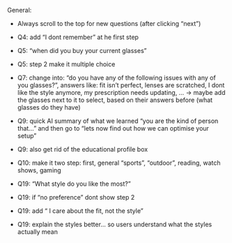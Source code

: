 General:
- Always scroll to the top for new questions (after clicking “next”)

- Q4: add “I dont remember” at he first step
- Q5: “when did you buy your current glasses”
- Q5: step 2 make it multiple choice
- Q7: change into: “do you have any of the following issues with any of you glasses?”, answers like: fit isn’t perfect, lenses are scratched, I dont like the style anymore, my prescription needs updating, … -> maybe add the glasses next to it to select, based on their answers before (what glasses do they have)
- Q9: quick AI summary of what we learned “you are the kind of person that…” and then go to “lets now find out how we can optimise your setup”
- Q9: also get rid of the educational profile box
- Q10: make it two step: first, general “sports”, “outdoor”, reading, watch shows, gaming
- Q19: “What style do you like the most?” 
- Q19: if “no preference” dont show step 2
- Q19: add “ I care about the fit, not the style”
- Q19: explain the styles better… so users understand what the styles actually mean